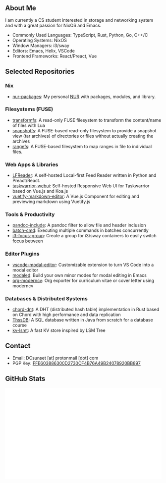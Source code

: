 ## About Me

I am currently a CS student interested in storage and networking system and with a great passion for NixOS and Emacs.

- Commonly Used Languages: TypeScript, Rust, Python, Go, C++/C
- Operating Systems: NixOS
- Window Managers: i3/sway
- Editors: Emacs, Helix, VSCode
- Frontend Frameworks: React/Preact, Vue


## Selected Repositories

### Nix

- [nur-packages](https://github.com/DCsunset/nur-packages): My personal [NUR](https://nur.nix-community.org/repos/dcsunset/) with packages, modules, and library.

### Filesystems (FUSE)

- [transformfs](https://github.com/DCsunset/transformfs): A read-only FUSE filesystem to transform the content/name of files with Lua 
- [snapshotfs](https://github.com/DCsunset/snapshotfs): A FUSE-based read-only filesystem to provide a snapshot view (tar archives) of directories or files without actually creating the archives
- [rangefs](https://github.com/DCsunset/rangefs): A FUSE-based filesystem to map ranges in file to individual files.

### Web Apps & Libraries

- [LFReader](https://github.com/DCsunset/LFReader): A self-hosted Local-first Feed Reader written in Python and Preact/React.
- [taskwarrior-webui](https://github.com/DCsunset/taskwarrior-webui): Self-hosted Responsive Web UI for Taskwarrior based on Vue.js and Koa.js
- [vuetify-markdown-editor](https://github.com/DCsunset/vuetify-markdown-editor): A Vue.js Component for editing and previewing markdown using Vuetify.js 

### Tools & Productivity

- [pandoc-include](https://github.com/DCsunset/pandoc-include): A pandoc filter to allow file and header inclusion
- [batch-cmd](https://github.com/DCsunset/batch-cmd): Executing multiple commands in batches concurrently
- [i3-focus-group](https://github.com/DCsunset/i3-focus-group): Create a group for i3/sway containers to easily switch focus between

### Editor Plugins

- [vscode-modal-editor](https://github.com/DCsunset/vscode-modal-editor): Customizable extension to turn VS Code into a modal editor
- [modaled](https://github.com/DCsunset/modaled): Build your own minor modes for modal editing in Emacs
- [org-moderncv](https://github.com/DCsunset/org-moderncv): Org exporter for curriculum vitae or cover letter using moderncv 

### Databases & Distributed Systems

- [chord-dnt](https://github.com/DCsunset/chord-dht): A DHT (distributed hash table) implementation in Rust based on Chord with high performance and data replication
- [ThssDB](https://github.com/DCsunset/ThssDB): A SQL database written in Java from scratch for a database course
- [kv-lsmt](https://github.com/DCsunset/kv-lsmt): A fast KV store inspired by LSM Tree 


## Contact

* Email: DCsunset [at] protonmail [dot] com
* PGP Key: [FFE603886300D2730CF4B76A49B24078920BB897](https://keys.openpgp.org/vks/v1/by-fingerprint/FFE603886300D2730CF4B76A49B24078920BB897)

## GitHub Stats

![DCsunset's github stats](https://raw.githubusercontent.com/DCsunset/github-stats/master/generated/overview.svg#gh-dark-mode-only)
